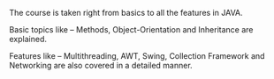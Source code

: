 The course is taken right from basics to all the features in JAVA.

Basic topics like – Methods, Object-Orientation and Inheritance are explained.

Features like – Multithreading, AWT, Swing, Collection Framework and Networking are also covered in a detailed manner.
